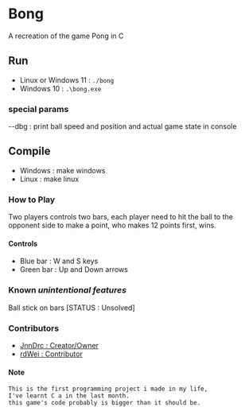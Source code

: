 # Bong

A recreation of the game Pong in C

## Run

* Linux or Windows 11 : `./bong`
* Windows 10 : `.\bong.exe`

### special params

--dbg : print ball speed and position and actual game state in console

## Compile

* Windows : make windows
* Linux   : make linux

### How to Play

Two players controls two bars, each player
need to hit the ball to the opponent side to
make a point, who makes 12 points first, wins.

#### Controls

* Blue bar : W and S keys
* Green bar : Up and Down arrows

### Known *unintentional features*

Ball stick on bars [STATUS : Unsolved]

### Contributors

* [JnnDrc : Creator/Owner](https://github.com/JnnDrc)
* [rdWei : Contributor](https://github.com/rdWei)

#### Note

    This is the first programming project i made in my life,
    I've learnt C a in the last month.  
    this game's code probably is bigger than it should be.
